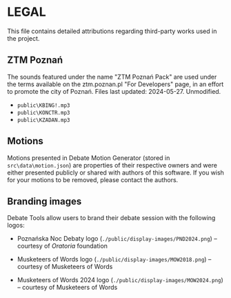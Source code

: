 # LEGAL

This file contains detailed attributions regarding third-party works used in the project.

## ZTM Poznań

The sounds featured under the name "ZTM Poznań Pack" are used under the terms available on the ztm.poznan.pl "For Developers" page, in an effort to promote the city of Poznań. Files last updated: 2024-05-27. Unmodified.

- `public\KBING!.mp3`
- `public\KONCTR.mp3`
- `public\KZADAN.mp3`

## Motions

Motions presented in Debate Motion Generator (stored in `src\data\motion.json`) are properties of their respective owners and were either presented publicly or shared with authors of this software. If you wish for your motions to be removed, please contact the authors.

## Branding images

Debate Tools allow users to brand their debate session with the following logos:

- Poznańska Noc Debaty logo (`./public/display-images/PND2024.png`) – courtesy of _Oratoria_ foundation

- Musketeers of Words logo (`./public/display-images/MOW2018.png`) – courtesy of Musketeers of Words

- Musketeers of Words 2024 logo (`./public/display-images/MOW2024.png`) – courtesy of Musketeers of Words
